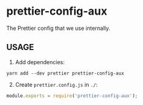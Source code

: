 # prettier-config-aux

The Prettier config that we use internally.

## USAGE

1. Add dependencies:

```
yarn add --dev prettier prettier-config-aux
```

2. Create `prettier.config.js` in `./`:

```js
module.exports = require('prettier-config-aux');
```
